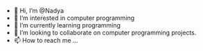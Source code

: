 - 👋 Hi, I’m @Nadya
- 👀 I’m interested in computer programming
- 🌱 I’m currently learning programming
- 💞️ I’m looking to collaborate on computer programming projects.
- 📫 How to reach me ...

<!---
Nadi1234a/Nadi1234a is a ✨ special ✨ repository because its `README.md` (this file) appears on your GitHub profile.
You can click the Preview link to take a look at your changes.
--->
